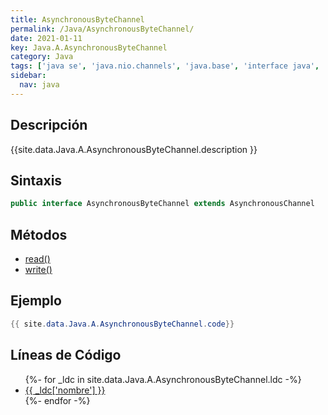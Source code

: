 ```yaml
---
title: AsynchronousByteChannel
permalink: /Java/AsynchronousByteChannel/
date: 2021-01-11
key: Java.A.AsynchronousByteChannel
category: Java
tags: ['java se', 'java.nio.channels', 'java.base', 'interface java', 'Java 1.7']
sidebar: 
  nav: java
---
```


## Descripción
{{site.data.Java.A.AsynchronousByteChannel.description }}

## Sintaxis
~~~java
public interface AsynchronousByteChannel extends AsynchronousChannel
~~~

## Métodos
* [read()](/Java/AsynchronousByteChannel/read)
* [write()](/Java/AsynchronousByteChannel/write)

## Ejemplo
~~~java
{{ site.data.Java.A.AsynchronousByteChannel.code}}
~~~

## Líneas de Código
<ul>
{%- for _ldc in site.data.Java.A.AsynchronousByteChannel.ldc -%}
   <li>
       <a href="{{_ldc['url'] }}">{{ _ldc['nombre'] }}</a>
   </li>
{%- endfor -%}
</ul>
